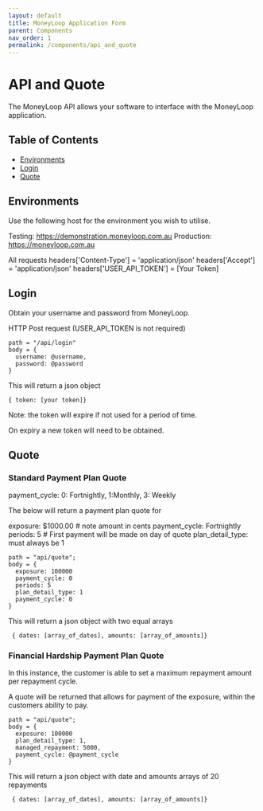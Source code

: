 ```yaml
---
layout: default
title: MoneyLoop Application Form
parent: Components
nav_order: 1
permalink: /components/api_and_quote
---
```


# API and Quote <!-- omit in toc -->

The MoneyLoop API allows your software to interface with the MoneyLoop application.

## Table of Contents <!-- omit in toc -->

- [Environments](#environments)
- [Login](#login)
- [Quote](#quote)


## Environments

Use the following host for the environment you wish to utilise.

Testing: https://demonstration.moneyloop.com.au
Production: https://moneyloop.com.au

All requests
headers['Content-Type'] = 'application/json'
headers['Accept']       = 'application/json'
headers['USER_API_TOKEN'] = [Your Token]


## Login

Obtain your username and password from MoneyLoop.

HTTP Post request (USER_API_TOKEN is not required)

```
path = "/api/login"
body = {
  username: @username,
  password: @password
}
```

This will return a json object

```
{ token: [your token]}
```

Note: the token will expire if not used for a period of time.

On expiry a new token will need to be obtained.

## Quote

### Standard Payment Plan Quote

payment_cycle: 0: Fortnightly, 1:Monthly, 3: Weekly

The below will return a payment plan quote for

exposure: $1000.00  # note amount in cents
payment_cycle: Fortnightly
periods: 5          # First payment will be made on day of quote
plan_detail_type:   must always be 1


```
path = "api/quote";
body = {
  exposure: 100000
  payment_cycle: 0
  periods: 5
  plan_detail_type: 1
  payment_cycle: 0
}
```

This will return a json object with two equal arrays

```
 { dates: [array_of_dates], amounts: [array_of_amounts]}

```

### Financial Hardship Payment Plan Quote

In this instance, the customer is able to set a maximum repayment amount per repayment cycle.

A quote will be returned that allows for payment of the exposure, within the customers ability to pay.

```
path = "api/quote";
body = {
  exposure: 100000
  plan_detail_type: 1,
  managed_repayment: 5000,
  payment_cycle: @payment_cycle
}
```

This will return a json object with date and amounts arrays of 20 repayments

```
 { dates: [array_of_dates], amounts: [array_of_amounts]}

```
